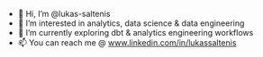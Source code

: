 - 👋 Hi, I’m @lukas-saltenis
- 👀 I’m interested in analytics, data science & data engineering
- 🌱 I’m currently exploring dbt & analytics engineering workflows
- 📫 You can reach me @ www.linkedin.com/in/lukassaltenis

<!---
lukas-saltenis/lukas-saltenis is a ✨ special ✨ repository because its `README.md` (this file) appears on your GitHub profile.
You can click the Preview link to take a look at your changes.
--->
